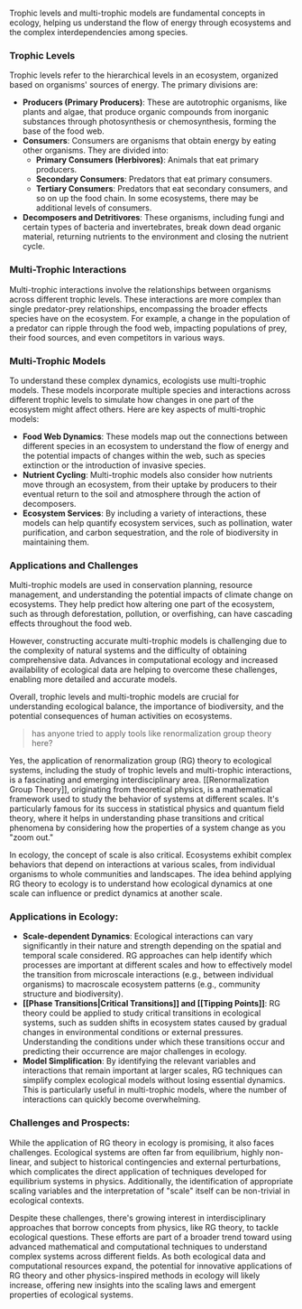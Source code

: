 Trophic levels and multi-trophic models are fundamental concepts in ecology, helping us understand the flow of energy through ecosystems and the complex interdependencies among species.

### Trophic Levels
Trophic levels refer to the hierarchical levels in an ecosystem, organized based on organisms' sources of energy. The primary divisions are:

- **Producers (Primary Producers)**: These are autotrophic organisms, like plants and algae, that produce organic compounds from inorganic substances through photosynthesis or chemosynthesis, forming the base of the food web.
- **Consumers**: Consumers are organisms that obtain energy by eating other organisms. They are divided into:
  - **Primary Consumers (Herbivores)**: Animals that eat primary producers.
  - **Secondary Consumers**: Predators that eat primary consumers.
  - **Tertiary Consumers**: Predators that eat secondary consumers, and so on up the food chain. In some ecosystems, there may be additional levels of consumers.
- **Decomposers and Detritivores**: These organisms, including fungi and certain types of bacteria and invertebrates, break down dead organic material, returning nutrients to the environment and closing the nutrient cycle.

### Multi-Trophic Interactions
Multi-trophic interactions involve the relationships between organisms across different trophic levels. These interactions are more complex than single predator-prey relationships, encompassing the broader effects species have on the ecosystem. For example, a change in the population of a predator can ripple through the food web, impacting populations of prey, their food sources, and even competitors in various ways.

### Multi-Trophic Models
To understand these complex dynamics, ecologists use multi-trophic models. These models incorporate multiple species and interactions across different trophic levels to simulate how changes in one part of the ecosystem might affect others. Here are key aspects of multi-trophic models:

- **Food Web Dynamics**: These models map out the connections between different species in an ecosystem to understand the flow of energy and the potential impacts of changes within the web, such as species extinction or the introduction of invasive species.
- **Nutrient Cycling**: Multi-trophic models also consider how nutrients move through an ecosystem, from their uptake by producers to their eventual return to the soil and atmosphere through the action of decomposers.
- **Ecosystem Services**: By including a variety of interactions, these models can help quantify ecosystem services, such as pollination, water purification, and carbon sequestration, and the role of biodiversity in maintaining them.

### Applications and Challenges
Multi-trophic models are used in conservation planning, resource management, and understanding the potential impacts of climate change on ecosystems. They help predict how altering one part of the ecosystem, such as through deforestation, pollution, or overfishing, can have cascading effects throughout the food web.

However, constructing accurate multi-trophic models is challenging due to the complexity of natural systems and the difficulty of obtaining comprehensive data. Advances in computational ecology and increased availability of ecological data are helping to overcome these challenges, enabling more detailed and accurate models.

Overall, trophic levels and multi-trophic models are crucial for understanding ecological balance, the importance of biodiversity, and the potential consequences of human activities on ecosystems.


>has anyone tried to apply tools like renormalization group theory here?

Yes, the application of renormalization group (RG) theory to ecological systems, including the study of trophic levels and multi-trophic interactions, is a fascinating and emerging interdisciplinary area. [[Renormalization Group Theory]], originating from theoretical physics, is a mathematical framework used to study the behavior of systems at different scales. It's particularly famous for its success in statistical physics and quantum field theory, where it helps in understanding phase transitions and critical phenomena by considering how the properties of a system change as you "zoom out."

In ecology, the concept of scale is also critical. Ecosystems exhibit complex behaviors that depend on interactions at various scales, from individual organisms to whole communities and landscapes. The idea behind applying RG theory to ecology is to understand how ecological dynamics at one scale can influence or predict dynamics at another scale.

### Applications in Ecology:
- **Scale-dependent Dynamics**: Ecological interactions can vary significantly in their nature and strength depending on the spatial and temporal scale considered. RG approaches can help identify which processes are important at different scales and how to effectively model the transition from microscale interactions (e.g., between individual organisms) to macroscale ecosystem patterns (e.g., community structure and biodiversity).
- **[[Phase Transitions|Critical Transitions]] and [[Tipping Points]]**: RG theory could be applied to study critical transitions in ecological systems, such as sudden shifts in ecosystem states caused by gradual changes in environmental conditions or external pressures. Understanding the conditions under which these transitions occur and predicting their occurrence are major challenges in ecology.
- **Model Simplification**: By identifying the relevant variables and interactions that remain important at larger scales, RG techniques can simplify complex ecological models without losing essential dynamics. This is particularly useful in multi-trophic models, where the number of interactions can quickly become overwhelming.

### Challenges and Prospects:
While the application of RG theory in ecology is promising, it also faces challenges. Ecological systems are often far from equilibrium, highly non-linear, and subject to historical contingencies and external perturbations, which complicates the direct application of techniques developed for equilibrium systems in physics. Additionally, the identification of appropriate scaling variables and the interpretation of "scale" itself can be non-trivial in ecological contexts.

Despite these challenges, there's growing interest in interdisciplinary approaches that borrow concepts from physics, like RG theory, to tackle ecological questions. These efforts are part of a broader trend toward using advanced mathematical and computational techniques to understand complex systems across different fields. As both ecological data and computational resources expand, the potential for innovative applications of RG theory and other physics-inspired methods in ecology will likely increase, offering new insights into the scaling laws and emergent properties of ecological systems.